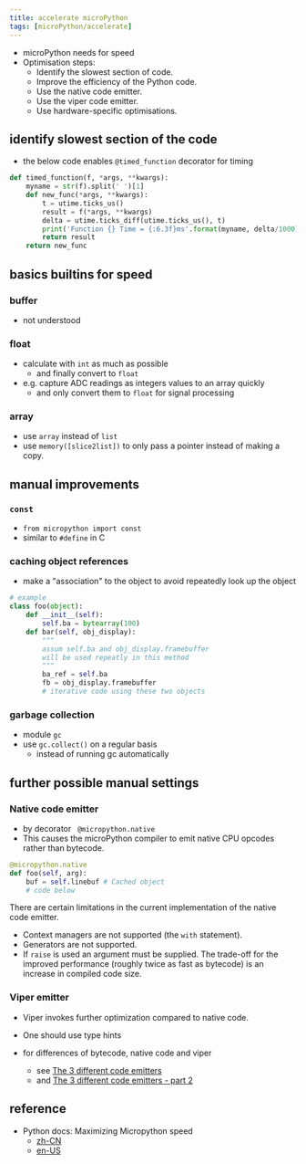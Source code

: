```yaml
---
title: accelerate microPython
tags: [microPython/accelerate]
---
```



- microPython needs for speed
- Optimisation steps:
	- Identify the slowest section of code.
	- Improve the efficiency of the Python code.
	- Use the native code emitter.
	- Use the viper code emitter.
	- Use hardware-specific optimisations.


## identify slowest section of the code

- the below code enables `@timed_function` decorator for timing
```Python
def timed_function(f, *args, **kwargs):
    myname = str(f).split(' ')[1]
    def new_func(*args, **kwargs):
        t = utime.ticks_us()
        result = f(*args, **kwargs)
        delta = utime.ticks_diff(utime.ticks_us(), t)
        print('Function {} Time = {:6.3f}ms'.format(myname, delta/1000))
        return result
    return new_func
```



## basics builtins for speed

### buffer
- not understood

### float
- calculate with `int` as much as possible
	- and finally convert to `float`
- e.g. capture ADC readings as integers values to an array quickly
	- and only convert them to `float` for signal processing

### array
- use `array` instead of `list`
- use `memory([slice2list])` to only pass a pointer instead of making a copy.


## manual improvements

### `const`
- `from micropython import const`
- similar to `#define` in C

### caching object references
- make a "association" to the object to avoid repeatedly look up the object
```Python
# example
class foo(object):
    def __init__(self):
        self.ba = bytearray(100)
    def bar(self, obj_display):
        """
        assum self.ba and obj_display.framebuffer
        will be used repeatly in this method
        """
        ba_ref = self.ba
        fb = obj_display.framebuffer
        # iterative code using these two objects
```

### garbage collection
- module `gc`
- use `gc.collect()` on a regular basis
	- instead of running gc automatically


## further possible manual settings

### Native code emitter
- by decorator ` @micropython.native`
- This causes the microPython compiler to emit native CPU opcodes rather than bytecode.

```Python
@micropython.native
def foo(self, arg):
    buf = self.linebuf # Cached object
    # code below
```

There are certain limitations in the current implementation of the native code emitter.
-   Context managers are not supported (the `with` statement).
-   Generators are not supported.
-   If `raise` is used an argument must be supplied.
The trade-off for the improved performance (roughly twice as fast as bytecode) is an increase in compiled code size.


### Viper emitter
- Viper invokes further optimization compared to native code.
- One should use type hints


- for differences of bytecode, native code and viper
	- see [The 3 different code emitters](https://www.kickstarter.com/projects/214379695/micro-python-python-for-microcontrollers/posts/664832)
	- and [The 3 different code emitters - part 2](https://www.kickstarter.com/projects/214379695/micro-python-python-for-microcontrollers/posts/665145)


## reference
- Python docs: Maximizing Micropython speed
	- [zh-CN](http://www.86x.org/en/latet/reference/speed_python.html)
	- [en-US](https://docs.micropython.org/en/latest/reference/speed_python.html)